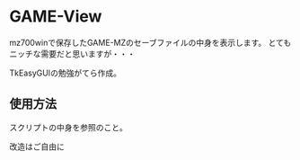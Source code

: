 # GAME-View
mz700winで保存したGAME-MZのセーブファイルの中身を表示します。
とてもニッチな需要だと思いますが・・・

TkEasyGUIの勉強がてら作成。

## 使用方法
スクリプトの中身を参照のこと。

改造はご自由に
